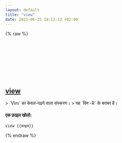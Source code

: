 ```yaml
---
layout: default
title: "view"
date: 2021-06-25 18:12:13 +02:00
---
```

{% raw %}
<h2 id="view">
  <a href="/hi/common/view.html">view</a> <a href="#view"><svg class="icon">
    <use href="/assets/images/unicode_sprite.svg#link" />
  </svg></a>
</h2>
> `Vim` का केवल-पढ़ने वाला संस्करण।
> यह `विम -R` के बराबर है।

#### एक फ़ाइल खोलो:
```shell
view {{फ़ाइल}}
```
{% endraw %}